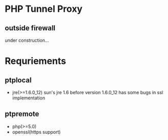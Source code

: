 # PHP Tunnel Proxy #
## outside firewall ##
under construction...

# Requriements #

## ptplocal ##
  * jre(>=1.6.0\_12) sun's jre 1.6 before version 1.6.0\_12 has some bugs in ssl implementation

## ptpremote ##
  * php(>=5.0)
  * openssl(https support)